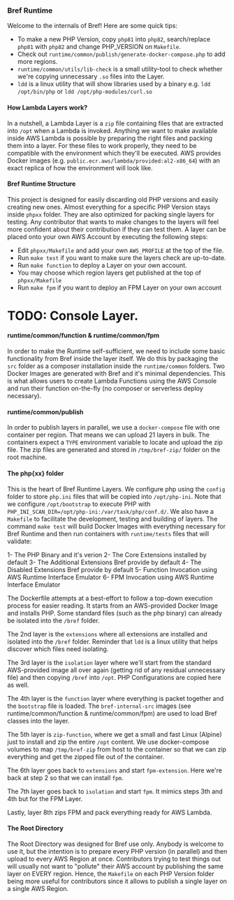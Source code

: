 ### Bref Runtime

Welcome to the internals of Bref! Here are some quick tips:

- To make a new PHP Version, copy `php81` into `php82`, search/replace `php81` with `php82` and change PHP_VERSION on `Makefile`.
- Check out `runtime/common/publish/generate-docker-compose.php` to add more regions.
- `runtime/common/utils/lib-check` is a small utility-tool to check whether we're copying unnecessary `.so` files into the Layer.
- `ldd` is a linux utility that will show libraries used by a binary e.g. `ldd /opt/bin/php` or `ldd /opt/php-modules/curl.so`

#### How Lambda Layers work?

In a nutshell, a Lambda Layer is a `zip` file containing files that are extracted into `/opt` when a Lambda
is invoked. Anything we want to make available inside AWS Lambda is possible by preparing the right files
and packing them into a layer. For these files to work properly, they need to be compatible with the
environment which they'll be executed. AWS provides Docker images (e.g. `public.ecr.aws/lambda/provided:al2-x86_64`)
with an exact replica of how the environment will look like.

#### Bref Runtime Structure

This project is designed for easily discarding old PHP versions and easily creating new ones. Almost everything
for a specific PHP Version stays inside `phpxx` folder. They are also optimized for packing single layers
for testing. Any contributor that wants to make changes to the layers will feel more confident about their
contribution if they can test them. A layer can be placed onto your own AWS Account by executing the following
steps:

- Edit `phpxx/Makefile` and add your own `AWS_PROFILE` at the top of the file.
- Run `make test` if you want to make sure the layers check are up-to-date.
- Run `make function` to deploy a Layer on your own account.
- You may choose which region layers get published at the top of `phpxx/Makefile`
- Run `make fpm` if you want to deploy an FPM Layer on your own account
# TODO: Console Layer.

#### runtime/common/function & runtime/common/fpm

In order to make the Runtime self-sufficient, we need to include some basic functionality from Bref inside
the layer itself. We do this by packaging the `src` folder as a composer installation inside the `runtime/common`
folders. Two Docker Images are generated with Bref and it's minimal dependencies. This is what allows users
to create Lambda Functions using the AWS Console and run their function on-the-fly (no composer or serverless deploy necessary).

#### runtime/common/publish

In order to publish layers in parallel, we use a `docker-compose` file with one container per region. That means
we can upload 21 layers in bulk. The containers expect a `TYPE` environment variable to locate and upload the zip
file. The zip files are generated and stored in `/tmp/bref-zip/` folder on the root machine.

#### The php{xx} folder

This is the heart of Bref Runtime Layers. We configure php using the `config` folder to store `php.ini` files that
will be copied into `/opt/php-ini`. Note that we configure `/opt/bootstrap` to execute PHP with `PHP_INI_SCAN_DIR=/opt/php-ini:/var/task/php/conf.d/`.
We also have a `Makefile` to facilitate the development, testing and building of layers. The command `make test`
will build Docker Images with everything necessary for Bref Runtime and then run containers with `runtime/tests` files
that will validate:

1- The PHP Binary and it's verion
2- The Core Extensions installed by default
3- The Additional Extensions Bref provide by default
4- The Disabled Extensions Bref provide by default
5- Function Invocation using AWS Runtime Interface Emulator
6- FPM Invocation using AWS Runtime Interface Emulator

The Dockerfile attempts at a best-effort to follow a top-down execution process for easier reading. It starts from
an AWS-provided Docker Image and installs PHP. Some standard files (such as the php binary) can already be
isolated into the `/bref` folder.

The 2nd layer is the `extensions` where all extensions are installed and isolated into the `/bref` folder.
Reminder that `ldd` is a linux utility that helps discover which files need isolating.

The 3rd layer is the `isolation` layer where we'll start from the standard AWS-provided image all over again
(getting rid of any residual unnecessary file) and then copying `/bref` into `/opt`. PHP Configurations are
copied here as well.

The 4th layer is the `function` layer where everything is packet together and the `bootstrap` file is loaded.
The `bref-internal-src` images (see runtime/common/function & runtime/common/fpm) are used to load Bref
classes into the layer.

The 5th layer is `zip-function`, where we get a small and fast Linux (Alpine) just to install and zip the entire
`/opt` content. We use docker-compose volumes to map `/tmp/bref-zip` from host to the container so that we can
zip everything and get the zipped file out of the container.

The 6th layer goes back to `extensions` and start `fpm-extension`. Here we're back at step 2 so that we can install
`fpm`.

The 7th layer goes back to `isolation` and start `fpm`. It mimics steps 3th and 4th but for the FPM Layer.

Lastly, layer 8th zips FPM and pack everything ready for AWS Lambda.

#### The Root Directory

The Root Directory was designed for Bref use only. Anybody is welcome to use it, but the intention is to prepare
every PHP version (in parallel) and then upload to every AWS Region at once. Contributors trying to test things
out will usually not want to "pollute" their AWS account by publishing the same layer on EVERY region. Hence,
the `Makefile` on each PHP Version folder being more useful for contributors since it allows to publish
a single layer on a single AWS Region.
